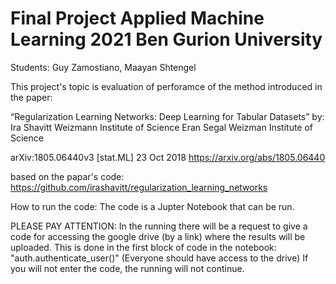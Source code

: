 # Final Project Applied Machine Learning 2021 Ben Gurion University

Students:
Guy Zamostiano, Maayan Shtengel

This project's topic is evaluation of perforamce of the method introduced in the paper:

“Regularization Learning Networks: Deep Learning for Tabular Datasets” 
by: 	
Ira Shavitt  Weizmann Institute of Science
Eran Segal Weizman Institute of Science

arXiv:1805.06440v3 [stat.ML] 23 Oct 2018
https://arxiv.org/abs/1805.06440

based on the papar's code: https://github.com/irashavitt/regularization_learning_networks


How to run the code:
The code is a Jupter Notebook that can be run.

PLEASE PAY ATTENTION:
In the running there will be a request to give a code for accessing the google drive (by a link) where the results will be uploaded.
This is done in the first block of code in the notebook:
"auth.authenticate_user()"
(Everyone should have access to the drive)
If you will not enter the code, the running will not continue. 
